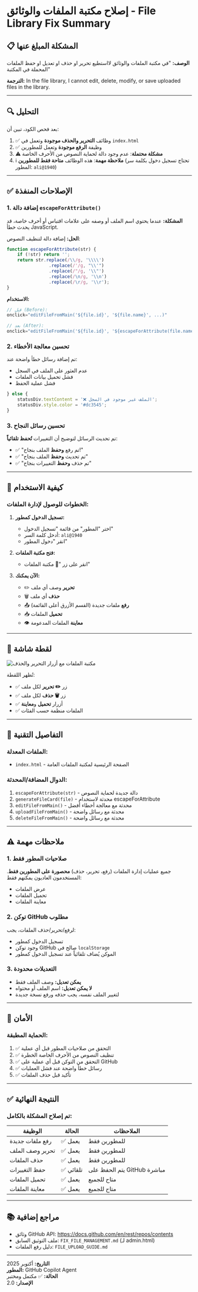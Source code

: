 # إصلاح مكتبة الملفات والوثائق - File Library Fix Summary

## 📋 المشكلة المبلغ عنها

**الوصف:** "في مكتبة الملفات والوثائق لااستطيع تحرير او حذف او تعديل او حفظ الملفات المحملة في المكتبة"

**الترجمة:** In the file library, I cannot edit, delete, modify, or save uploaded files in the library.

---

## 🔍 التحليل

بعد فحص الكود، تبين أن:

1. ✅ وظائف **التحرير والحذف موجودة** وتعمل في `index.html`
2. ✅ وظيفة **الرفع موجودة** وتعمل للمطورين
3. ⚠️ **مشكلة محتملة**: عدم وجود دالة لحماية النصوص من الأحرف الخاصة
4. ℹ️ **ملاحظة مهمة**: هذه الوظائف **متاحة فقط للمطورين** (تحتاج تسجيل دخول بكلمة سر المطور: `ali@1940`)

---

## ✅ الإصلاحات المنفذة

### 1. إضافة دالة `escapeForAttribute()`

**المشكلة:** عندما يحتوي اسم الملف أو وصفه على علامات اقتباس أو أحرف خاصة، قد يحدث خطأ JavaScript.

**الحل:** إضافة دالة لتنظيف النصوص:

```javascript
function escapeForAttribute(str) {
    if (!str) return '';
    return str.replace(/\\/g, '\\\\')
                .replace(/'/g, "\\'")
                .replace(/"/g, '\\"')
                .replace(/\n/g, '\\n')
                .replace(/\r/g, '\\r');
}
```

**الاستخدام:**
```javascript
// قبل (Before):
onclick="editFileFromMain('${file.id}', '${file.name}', ...)"

// بعد (After):
onclick="editFileFromMain('${file.id}', '${escapeForAttribute(file.name)}', ...)"
```

### 2. تحسين معالجة الأخطاء

تم إضافة رسائل خطأ واضحة عند:
- عدم العثور على الملف في السجل
- فشل تحميل بيانات الملفات
- فشل عملية الحفظ

```javascript
} else {
    statusDiv.textContent = '❌ الملف غير موجود في السجل';
    statusDiv.style.color = '#dc3545';
}
```

### 3. تحسين رسائل النجاح

تم تحديث الرسائل لتوضيح أن التغييرات **تُحفظ تلقائياً**:

- ✅ "تم رفع **وحفظ** الملف بنجاح!"
- ✅ "تم تحديث **وحفظ** الملف بنجاح"
- ✅ "تم حذف **وحفظ** التغييرات بنجاح"

---

## 🎯 كيفية الاستخدام

### الخطوات للوصول لإدارة الملفات:

1. **تسجيل الدخول كمطور:**
   - اختر "المطور" من قائمة "تسجيل الدخول"
   - أدخل كلمة السر: `ali@1940`
   - انقر "دخول المطور"

2. **فتح مكتبة الملفات:**
   - انقر على زر "📂 مكتبة الملفات"

3. **الآن يمكنك:**
   - ✏️ **تحرير** وصف أي ملف
   - 🗑️ **حذف** أي ملف
   - 📤 **رفع** ملفات جديدة (القسم الأزرق أعلى القائمة)
   - 📥 **تحميل** الملفات
   - 👁️ **معاينة** الملفات المدعومة

---

## 📸 لقطة شاشة

![مكتبة الملفات مع أزرار التحرير والحذف](https://github.com/user-attachments/assets/17b12852-f083-4370-ab65-dc8eeaeadd46)

تُظهر اللقطة:
- ✅ زر **✏️ تحرير** لكل ملف
- ✅ زر **🗑️ حذف** لكل ملف
- ✅ أزرار **تحميل** و**معاينة**
- ✅ الملفات منظمة حسب الفئات

---

## 🔧 التفاصيل التقنية

### الملفات المعدلة:
- `index.html` - الصفحة الرئيسية لمكتبة الملفات العامة

### الدوال المضافة/المحدثة:
1. `escapeForAttribute(str)` - دالة جديدة لحماية النصوص
2. `generateFileCard(file)` - محدثة لاستخدام escapeForAttribute
3. `editFileFromMain()` - محدثة مع معالجة أخطاء أفضل
4. `uploadFileFromMain()` - محدثة مع رسائل واضحة
5. `deleteFileFromMain()` - محدثة مع رسائل واضحة

---

## ⚠️ ملاحظات مهمة

### 1. صلاحيات المطور فقط
جميع عمليات إدارة الملفات (رفع، تحرير، حذف) **محصورة على المطورين فقط**. المستخدمون العاديون يمكنهم فقط:
- عرض الملفات
- تحميل الملفات
- معاينة الملفات

### 2. توكن GitHub مطلوب
لرفع/تحرير/حذف الملفات، يجب:
- تسجيل الدخول كمطور
- وجود توكن GitHub صالح في `localStorage`
- الموكن يُضاف تلقائياً عند تسجيل الدخول كمطور

### 3. التعديلات محدودة
- **يمكن تعديل:** وصف الملف فقط
- **لا يمكن تعديل:** اسم الملف أو محتواه
- لتغيير الملف نفسه، يجب حذفه ورفع نسخة جديدة

---

## 🔐 الأمان

### الحماية المطبقة:
1. ✅ التحقق من صلاحيات المطور قبل أي عملية
2. ✅ تنظيف النصوص من الأحرف الخاصة الخطرة
3. ✅ التحقق من التوكن قبل أي عملية على GitHub
4. ✅ رسائل خطأ واضحة عند فشل العمليات
5. ✅ تأكيد قبل حذف الملفات

---

## ✅ النتيجة النهائية

### تم إصلاح المشكلة بالكامل:

| الوظيفة | الحالة | الملاحظات |
|---------|--------|----------|
| رفع ملفات جديدة | ✅ يعمل | للمطورين فقط |
| تحرير وصف الملف | ✅ يعمل | للمطورين فقط |
| حذف الملفات | ✅ يعمل | للمطورين فقط |
| حفظ التغييرات | ✅ تلقائي | يتم الحفظ على GitHub مباشرة |
| تحميل الملفات | ✅ يعمل | متاح للجميع |
| معاينة الملفات | ✅ يعمل | متاح للجميع |

---

## 📚 مراجع إضافية

- وثائق GitHub API: https://docs.github.com/en/rest/repos/contents
- ملف التوثيق السابق: `FIX_FILE_MANAGEMENT.md` (لـ admin.html)
- دليل رفع الملفات: `FILE_UPLOAD_GUIDE.md`

---

**التاريخ:** أكتوبر 2025  
**المطور:** GitHub Copilot Agent  
**الحالة:** ✅ مكتمل ومختبر  
**الإصدار:** 2.0
